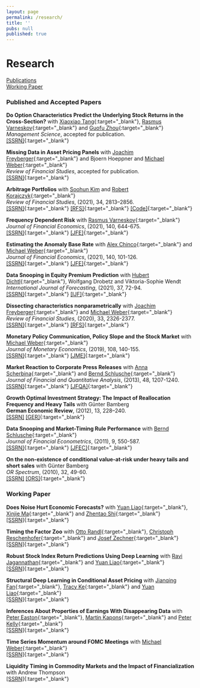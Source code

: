 ```yaml
---
layout: page
permalink: /research/
title: ''
pubs: null
published: true
---
```



<!-- Styles your button (this is a black square with white text) -->
<style>
  .back-to-top {
    background-color: #000000;
    color: #FFFFFF;
    opacity: 0;
    transition: opacity .6s ease-in-out;
    z-index: 999;
    position: fixed;
    right: 20px;
    bottom: 20px;
    width: 50px;
    height: 50px;
    box-sizing: border-box;
    border-radius: 0%;
  }

  a.back-to-top {
    font-weight: 1000;
    letter-spacing: 2px;
    font-size: 14px;
    text-transform: uppercase;
    text-align: center;
    line-height: 1.6;
    padding-left: 2px;
    padding-top: 14px;
  }

  .back-to-top:hover, .back-to-top:focus, .back-to-top:visited {
    color: #FFFFFF;
  }

  .back-to-top.show {
    opacity: 1;
  }
</style>

<!-- Adds the back to top link to your website -->
<a href="#" id="back-to-top" class="back-to-top" style="display: inline;">Top</a>

<!-- Fades in the button when you scroll down -->
<script>
  var link = document.getElementById("back-to-top");
  var amountScrolled = 250;

  window.addEventListener('scroll', function(e) {
      if ( window.pageYOffset > amountScrolled ) {
          link.classList.add('show');
      } else {
          link.className = 'back-to-top';
      }
  });  
<!-- Scrolls to Top -->
  link.addEventListener('click', function(e) {
      e.preventDefault();

      var distance = 0 - window.pageYOffset;
      var increments = distance/(500/16);
      function animateScroll() {
          window.scrollBy(0, increments);
          if (window.pageYOffset <= document.body.offsetTop) {
              clearInterval(runAnimation);
          }
      };
      // Loop the animation function
      var runAnimation = setInterval(animateScroll, 16);
  });
</script>


# Research

[Publications](#pubs) <br> [Working Paper](#wp)


### <a id="pubs"></a>Published and Accepted Papers ###

**Do Option Characteristics Predict the Underlying Stock Returns in the Cross-Section?**  with [Xiaoxiao Tang](https://sites.google.com/view/xiaoxiaotang-homepage){:target="_blank"}, [Rasmus Varneskov](https://sites.google.com/site/rasmusvarneskov/home){:target="_blank"} and [Guofu Zhou](http://apps.olin.wustl.edu/faculty/zhou/){:target="_blank"}   
_Management Science_, accepted for publication.     
[[SSRN]](https://papers.ssrn.com/sol3/papers.cfm?abstract_id=3795486){:target="_blank"}

**Missing Data in Asset Pricing Panels** with [Joachim Freyberger](https://sites.google.com/view/joachimfreyberger/home){:target="_blank"} and Bjoern Hoeppner and [Michael Weber](https://faculty.chicagobooth.edu/michael-weber/){:target="_blank"}      
_Review of Financial Studies_, accepted for publication.    
[[SSRN]](https://papers.ssrn.com/sol3/papers.cfm?abstract_id=3932438){:target="_blank"}

**Arbitrage Portfolios**  with [Soohun Kim](https://soohunkimi.github.io/myWebpage/) and [Robert Korajczyk](https://www.kellogg.northwestern.edu/faculty/directory/korajczyk_robert.aspx){:target="_blank"}  
_Review of Financial Studies_, (2021), 34, 2813–2856.  
[[SSRN]](https://papers.ssrn.com/sol3/papers.cfm?abstract_id=3263001){:target="_blank"}
[[RFS]](https://doi.org/10.1093/rfs/hhaa102){:target="_blank"}
[[Code]](https://github.com/aneuhierl/arbitrage-portfolios){:target="_blank"}

**Frequency Dependent Risk** 
with [Rasmus Varneskov](https://sites.google.com/site/rasmusvarneskov/home){:target="_blank"}  
_Journal of Financial Economics_, (2021), 140, 644-675.   
[[SSRN]](https://papers.ssrn.com/sol3/papers.cfm?abstract_id=3260167){:target="_blank"}
[[JFE]](https://doi.org/10.1016/j.jfineco.2021.01.007){:target="_blank"}

**Estimating the Anomaly Base Rate**  with [Alex Chinco](http://www.alexchinco.com/){:target="_blank"} and [Michael Weber](https://faculty.chicagobooth.edu/michael-weber/){:target="_blank"}  
_Journal of Financial Economics_, (2021), 140, 101-126.  
[[SSRN]](https://papers.ssrn.com/sol3/papers.cfm?abstract_id=3344499){:target="_blank"}
[[JFE]](https://doi.org/10.1016/j.jfineco.2020.12.003){:target="_blank"}

**Data Snooping in Equity Premium Prediction**  with [Hubert Dichtl](https://www.dichtl-research-consulting.de/?lang=en#home){:target="_blank"}, Wolfgang Drobetz and Viktoria-Sophie Wendt  
_International Journal of Forecasting_, (2021), 37, 72-94.    
[[SSRN]](https://papers.ssrn.com/sol3/papers.cfm?abstract_id=2972011){:target="_blank"}
[[IJF]](https://doi.org/10.1016/j.ijforecast.2020.03.002){:target="_blank"}

**Dissecting characteristics nonparametrically** with [Joachim Freyberger](https://sites.google.com/view/joachimfreyberger/home){:target="_blank"} and [Michael Weber](https://faculty.chicagobooth.edu/michael-weber/){:target="_blank"}  
_Review of Financial Studies_, (2020), 33, 2326-2377.  
[[SSRN]](https://papers.ssrn.com/sol3/papers.cfm?abstract_id=2820700){:target="_blank"} [[RFS]](https://doi.org/10.1093/rfs/hhz123){:target="_blank"}

**Monetary Policy Communication, Policy Slope and the Stock Market**  with [Michael Weber](https://faculty.chicagobooth.edu/michael-weber/){:target="_blank"}  
_Journal of Monetary Economics_, (2019), 108, 140-155.  
[[SSRN]](https://papers.ssrn.com/sol3/papers.cfm?abstract_id=2748290){:target="_blank"} [[JME]](https://doi.org/10.1016/j.jmoneco.2019.08.005){:target="_blank"}

**Market Reaction to Corporate Press Releases**   with [Anna Scherbina](http://people.brandeis.edu/~ascherbina/index.html){:target="_blank"} and [Bernd Schlusche](https://sites.google.com/site/schlusche/home){:target="_blank"}  
_Journal of Financial and Quantitative Analysis_, (2013), 48, 1207-1240.  
[[SSRN]](https://papers.ssrn.com/sol3/papers.cfm?abstract_id=1556532){:target="_blank"} [[JFQA]](https://doi.org/10.1017/S002210901300046X){:target="_blank"}

**Growth Optimal Investment Strategy: The Impact of Reallocation Frequency and Heavy Tails**  with Günter Bamberg  
__German Economic Review__, (2012), 13, 228–240.  
[[SSRN]]() [[GER]](https://doi.org/10.1111/j.1468-0475.2011.00553.x){:target="_blank"}

**Data Snooping and Market-Timing Rule Performance**  with [Bernd Schlusche](https://sites.google.com/site/schlusche/home){:target="_blank"}  
_Journal of Financial Econometrics_, (2011), 9, 550-587.  
[[SSRN]](https://papers.ssrn.com/sol3/papers.cfm?abstract_id=1343896){:target="_blank"} [[JFEC]](https://doi.org/10.1093/jjfinec/nbq032){:target="_blank"}

**On the non-existence of conditional value-at-risk under heavy tails and short sales**  with Günter Bamberg  
_OR Spectrum_, (2010), 32, 49-60.  
[[SSRN]]() [[ORS]](https://doi.org/10.1007/s00291-008-0138-3){:target="_blank"}


### <a id="wp"></a>Working Paper ###
**Does Noise Hurt Economic Forecasts?**  with [Yuan Liao](https://econweb.rutgers.edu/yl1114/){:target="_blank"}, [Xinjie Ma](https://xinjiema.super.site){:target="_blank"} and [Zhentao Shi](http://zhentaoshi.github.io){:target="_blank"}   
[[SSRN]](https://papers.ssrn.com/sol3/papers.cfm?abstract_id=4659309){:target="_blank"}

**Timing the Factor Zoo**  with [Otto Randl](https://sites.google.com/site/ottorandl/){:target="_blank"}, [Christoph Reschenhofer](https://www.christophreschenhofer.com/home){:target="_blank"} and [Josef Zechner](https://www.vgsf.ac.at/faculty/vgsf-faculty/josef-zechner/){:target="_blank"}   
[[SSRN]](https://papers.ssrn.com/sol3/papers.cfm?abstract_id=4376898){:target="_blank"}

**Robust Stock Index Return Predictions Using Deep Learning**  with [Ravi Jagannathan](https://www.kellogg.northwestern.edu/faculty/directory/jagannathan_ravi.aspx){:target="_blank"} and [Yuan Liao](https://econweb.rutgers.edu/yl1114/){:target="_blank"}  
[[SSRN]]([https://www.ssrn.com](https://papers.ssrn.com/sol3/papers.cfm?abstract_id=4890466)){:target="_blank"}

**Structural Deep Learning in Conditional Asset Pricing**  with [Jianqing Fan](https://fan.princeton.edu){:target="_blank"}, [Tracy Ke](https://zke.fas.harvard.edu){:target="_blank"} and [Yuan Liao](https://econweb.rutgers.edu/yl1114/){:target="_blank"}  
[[SSRN]](https://papers.ssrn.com/sol3/papers.cfm?abstract_id=4117882){:target="_blank"}
  
**Inferences About Properties of Earnings With Disappearing Data**  with [Peter Easton](https://mendoza.nd.edu/mendoza-directory/profile/?slug=peter-easton){:target="_blank"}, [Martin Kapons](https://research.tilburguniversity.edu/en/persons/martin-kapons){:target="_blank"} and [Peter Kelly](https://sites.google.com/a/alumni.nd.edu/peter/research){:target="_blank"}  
[[SSRN]](https://papers.ssrn.com/sol3/papers.cfm?abstract_id=3040354){:target="_blank"}

**Time Series Momentum around FOMC Meetings**  with [Michael Weber](https://faculty.chicagobooth.edu/michael-weber/){:target="_blank"}  
[[SSRN]](https://papers.ssrn.com/sol3/papers.cfm?abstract_id=3030126){:target="_blank"}

**Liquidity Timing in Commodity Markets and the Impact of Financialization**  with Andrew Thompson  
[[SSRN]](https://papers.ssrn.com/sol3/papers.cfm?abstract_id=2682698){:target="_blank"}
